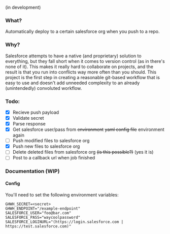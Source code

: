 (in development)

### What?
Automatically deploy to a certain salesforce org when you push to a repo.

### Why?
Salesforce attempts to have a native (and proprietary) solution to everything, but they fall short when it comes to version control (as in there's none of it). This makes it really hard to collaborate on projects, and the result is that you run into conflicts way more often than you should. This project is the first step in creating a reasonable git-based workflow that is easy to use and doesn't add unneeded complexity to an already (unintendedly) convoluted workflow. 

### Todo:
- [x] Recieve push payload
- [x] Validate secret
- [x] Parse response
- [x] Get salesforce user/pass from ~~environment~~ ~~yaml config file~~ environment again
- [ ] Push modified files to salesforce org
- [x] Push new files to salesforce org
- [ ] Delete deleted files from salesforce org ~~(is this possible?)~~ (yes it is)
- [ ] Post to a callback url when job finished

### Documentation (WIP)

#### Config

You'll need to set the following environment variables:

```
GHWH_SECRET=<secret>
GHWH_ENDPOINT="/example-endpoint"
SALESFORCE_USER="foo@bar.com"
SALESFORCE_PASS="waycoolpassword"
SALESFORCE_LOGINURL="(https://login.salesforce.com | https://test.salesforce.com)"
```

